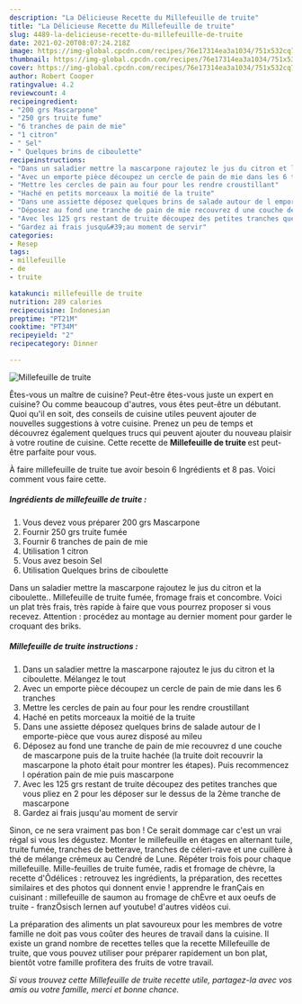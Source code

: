 ```yaml
---
description: "La Délicieuse Recette du Millefeuille de truite"
title: "La Délicieuse Recette du Millefeuille de truite"
slug: 4489-la-delicieuse-recette-du-millefeuille-de-truite
date: 2021-02-20T08:07:24.218Z
image: https://img-global.cpcdn.com/recipes/76e17314ea3a1034/751x532cq70/millefeuille-de-truite-photo-principale-de-la-recette.jpg
thumbnail: https://img-global.cpcdn.com/recipes/76e17314ea3a1034/751x532cq70/millefeuille-de-truite-photo-principale-de-la-recette.jpg
cover: https://img-global.cpcdn.com/recipes/76e17314ea3a1034/751x532cq70/millefeuille-de-truite-photo-principale-de-la-recette.jpg
author: Robert Cooper
ratingvalue: 4.2
reviewcount: 4
recipeingredient:
- "200 grs Mascarpone"
- "250 grs truite fume"
- "6 tranches de pain de mie"
- "1 citron"
- " Sel"
- " Quelques brins de ciboulette"
recipeinstructions:
- "Dans un saladier mettre la mascarpone rajoutez le jus du citron et la ciboulette. Mélangez le tout"
- "Avec un emporte pièce découpez un cercle de pain de mie dans les 6 tranches"
- "Mettre les cercles de pain au four pour les rendre croustillant"
- "Haché en petits morceaux la moitié de la truite"
- "Dans une assiette déposez quelques brins de salade autour de l emporte-pièce que vous aurez disposé au mileu"
- "Déposez au fond une tranche de pain de mie recouvrez d une couche de mascarpone puis de la truite hachée (la truite doit recouvrir la mascarpone la photo était pour montrer les étapes). Puis recommencez l opération pain de mie puis mascarpone"
- "Avec les 125 grs restant de truite découpez des petites tranches que vous pliez en 2 pour les déposer sur le dessus de la 2ème tranche de mascarpone"
- "Gardez ai frais jusqu&#39;au moment de servir"
categories:
- Resep
tags:
- millefeuille
- de
- truite

katakunci: millefeuille de truite 
nutrition: 289 calories
recipecuisine: Indonesian
preptime: "PT21M"
cooktime: "PT34M"
recipeyield: "2"
recipecategory: Dinner

---
```



![Millefeuille de truite](https://img-global.cpcdn.com/recipes/76e17314ea3a1034/751x532cq70/millefeuille-de-truite-photo-principale-de-la-recette.jpg)

Êtes-vous un maître de cuisine? Peut-être êtes-vous juste un expert en cuisine? Ou comme beaucoup d'autres, vous êtes peut-être un débutant. Quoi qu'il en soit, des conseils de cuisine utiles peuvent ajouter de nouvelles suggestions à votre cuisine. Prenez un peu de temps et découvrez également quelques trucs qui peuvent ajouter du nouveau plaisir à votre routine de cuisine. Cette recette de <strong> Millefeuille de truite </strong> est peut-être parfaite pour vous.

<!--inarticleads1-->

À faire millefeuille de truite tue avoir besoin 6 Ingrédients et 8 pas. Voici comment vous faire cette.

##### Ingrédients de millefeuille de truite :

1. Vous devez vous préparer 200 grs Mascarpone
1. Fournir 250 grs truite fumée
1. Fournir 6 tranches de pain de mie
1. Utilisation 1 citron
1. Vous avez besoin  Sel
1. Utilisation  Quelques brins de ciboulette


Dans un saladier mettre la mascarpone rajoutez le jus du citron et la ciboulette.. Millefeuille de truite fumée, fromage frais et concombre. Voici un plat très frais, très rapide à faire que vous pourrez proposer si vous recevez. Attention : procédez au montage au dernier moment pour garder le croquant des briks. 

<!--inarticleads2-->

##### Millefeuille de truite instructions :

1. Dans un saladier mettre la mascarpone rajoutez le jus du citron et la ciboulette. Mélangez le tout
1. Avec un emporte pièce découpez un cercle de pain de mie dans les 6 tranches
1. Mettre les cercles de pain au four pour les rendre croustillant
1. Haché en petits morceaux la moitié de la truite
1. Dans une assiette déposez quelques brins de salade autour de l emporte-pièce que vous aurez disposé au mileu
1. Déposez au fond une tranche de pain de mie recouvrez d une couche de mascarpone puis de la truite hachée (la truite doit recouvrir la mascarpone la photo était pour montrer les étapes). Puis recommencez l opération pain de mie puis mascarpone
1. Avec les 125 grs restant de truite découpez des petites tranches que vous pliez en 2 pour les déposer sur le dessus de la 2ème tranche de mascarpone
1. Gardez ai frais jusqu&#39;au moment de servir


Sinon, ce ne sera vraiment pas bon ! Ce serait dommage car c&#39;est un vrai régal si vous les dégustez. Monter le millefeuille en étages en alternant tuile, truite fumée, tranches de betterave, tranches de céleri-rave et une cuillère à thé de mélange crémeux au Cendré de Lune. Répéter trois fois pour chaque millefeuille. Mille-feuilles de truite fumée, radis et fromage de chèvre, la recette d&#39;Ôdélices : retrouvez les ingrédients, la préparation, des recettes similaires et des photos qui donnent envie ! apprendre le franÇais en cuisinant : millefeuille de saumon au fromage de chÈvre et aux oeufs de truite - franzÖsisch lernen auf youtube! d&#39;autres vidéos cui. 

<!--inarticleads1-->

<p>
La préparation des aliments un plat savoureux pour les membres de votre famille ne doit pas vous coûter des heures de travail dans la cuisine. Il existe un grand nombre de recettes telles que la recette Millefeuille de truite, que vous pouvez utiliser pour préparer rapidement un bon plat, bientôt votre famille profitera des fruits de votre travail.
</p>

<p>
<i>Si vous trouvez cette Millefeuille de truite recette utile, partagez-la avec vos amis ou votre famille, merci et bonne chance.</i>
</p>
